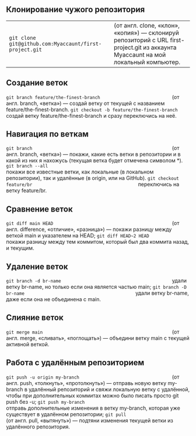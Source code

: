 
## Клонирование чужого репозитория    
|                                                          |                                                                                                                                     |
|---------------------------------                         | -------------------------------------------                                                                                         |
| ` git clone git@github.com:Myaccaunt/first-project.git ` | (от англ. clone, «клон», «копия») — склонируй репозиторий с URL first-project.git из аккаунта Myaccaunt на мой локальный компьютер. |
## Создание веток    
`git branch feature/the-finest-branch                           ` (от англ. branch, «ветка») — создай ветку от текущей с названием feature/the-finest-branch.
`git checkout -b feature/the-finest-branch                      ` создай ветку feature/the-finest-branch и сразу переключись на неё.
## Навигация по веткам    
`git branch                                                     ` (от англ. branch, «ветка») — покажи, какие есть ветки в репозитории и в какой из них я нахожусь (текущая ветка будет отмечена символом *).
`git branch --all                                               ` покажи все известные ветки, как локальные (в локальном репозитории), так и удалённые (в origin, или на GitHub).
`git checkout feature/br                                        ` переключись на ветку feature/br.
## Сравнение веток    
`git diff main HEAD                                             ` (от англ. difference, «отличие», «разница») — покажи разницу между веткой main и указателем на HEAD;
`git diff HEAD~2 HEAD                                           ` покажи разницу между тем коммитом, который был два коммита назад, и текущим.
## Удаление веток    
`git branch -d br-name                                          ` удали ветку br-name, но только если она является частью main;
`git branch -D br-name                                          ` удали ветку br-name, даже если она не объединена с main.
## Слияние веток    
`git merge main                                                 ` (от англ. merge, «сливать», «поглощать») — объедини ветку main с текущей активной веткой. 
## Работа с удалённым репозиторием    
`git push -u origin my-branch                                   ` (от англ. push, «толкнуть», «протолкнуть») — отправь новую ветку my-branch в удалённый репозиторий и свяжи локальную ветку с удалённой, чтобы при дополнительных коммитах можно было писать просто git push без -u;
`git push my-branch                                             ` отправь дополнительные изменения в ветку my-branch, которая уже существует в удалённом репозитории;
`git pull                                                       ` (от англ. pull, «вытянуть») — подтяни изменения текущей ветки из удалённого репозитория.
